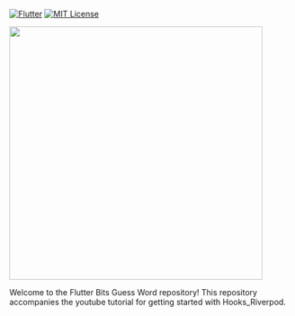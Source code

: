 [![Flutter](https://img.shields.io/badge/Made%20with-Flutter-blue.svg)](https://flutter.dev/)
[![MIT License](https://badges.frapsoft.com/os/mit/mit.svg?v=103)](https://opensource.org/licenses/mit-license.php)


<img src='https://www.outdoorcoders.com/images/flutterbits_readme.png' width=450>

Welcome to the Flutter Bits Guess Word repository! This repository accompanies the youtube tutorial for getting started with Hooks_Riverpod.



